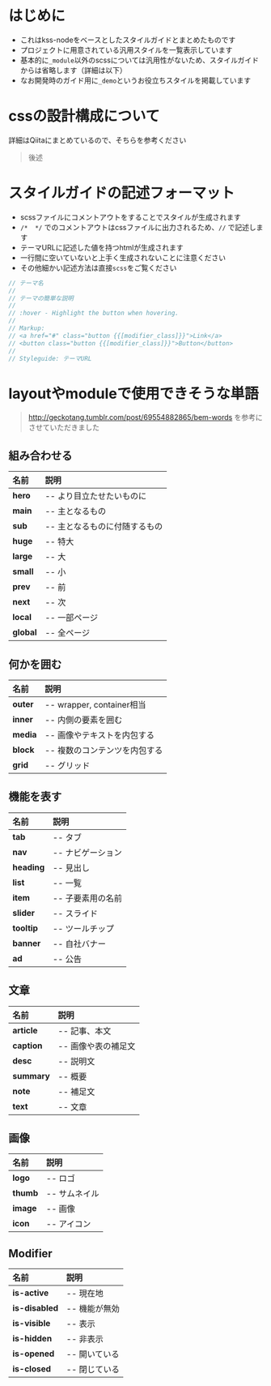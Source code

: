 # はじめに
- これはkss-nodeをベースとしたスタイルガイドとまとめたものです
- プロジェクトに用意されている汎用スタイルを一覧表示しています
- 基本的に`_module`以外のscssについては汎用性がないため、スタイルガイドからは省略します（詳細は以下）
- なお開発時のガイド用に`_demo`というお役立ちスタイルを掲載しています



# cssの設計構成について
詳細はQiitaにまとめているので、そちらを参考ください

> 後述





# スタイルガイドの記述フォーマット
- scssファイルにコメントアウトをすることでスタイルが生成されます
- `/*  */` でのコメントアウトはcssファイルに出力されるため、`//` で記述します
- テーマURLに記述した値を持つhtmlが生成されます
- 一行間に空いていないと上手く生成されないことに注意ください
- その他細かい記述方法は直接`scss`をご覧ください


```scss
// テーマ名
//
// テーマの簡単な説明
//
// :hover - Highlight the button when hovering.
//
// Markup:
// <a href="#" class="button {{[modifier_class]}}">Link</a>
// <button class="button {{[modifier_class]}}">Button</button>
//
// Styleguide: テーマURL
```





# layoutやmoduleで使用できそうな単語

> http://geckotang.tumblr.com/post/69554882865/bem-words を参考にさせていただきました

## 組み合わせる

|名前   |説明|
|:--    |:--|
|**hero**   | -- より目立たせたいものに|
|**main**   | -- 主となるもの|
|**sub**    | -- 主となるものに付随するもの|
|**huge**   | -- 特大|
|**large**  | -- 大|
|**small**  | -- 小|
|**prev**   | -- 前|
|**next**   | -- 次|
|**local**  | -- 一部ページ|
|**global** | -- 全ページ|


## 何かを囲む

|名前   |説明|
|:--    |:--|
|**outer**   | -- wrapper, container相当|
|**inner**   | -- 内側の要素を囲む|
|**media**   | -- 画像やテキストを内包する|
|**block**   | -- 複数のコンテンツを内包する|
|**grid**    | -- グリッド|

## 機能を表す

|名前   |説明|
|:--    |:--|
|**tab**     | -- タブ|
|**nav**     | -- ナビゲーション|
|**heading** | -- 見出し|
|**list**    | -- 一覧|
|**item**    | -- 子要素用の名前|
|**slider**  | -- スライド|
|**tooltip** | -- ツールチップ|
|**banner**  | -- 自社バナー|
|**ad**      | -- 公告|

## 文章

|名前   |説明|
|:--    |:--|
|**article**  | -- 記事、本文|
|**caption**  | -- 画像や表の補足文|
|**desc**     | -- 説明文|
|**summary**  | -- 概要|
|**note**     | -- 補足文|
|**text**     | -- 文章|

## 画像

|名前   |説明|
|:--    |:--|
|**logo**  | -- ロゴ|
|**thumb** | -- サムネイル|
|**image** | -- 画像|
|**icon**  | -- アイコン|


## Modifier

|名前   |説明|
|:--    |:--|
|**is-active**   | -- 現在地|
|**is-disabled** | -- 機能が無効|
|**is-visible**  | -- 表示|
|**is-hidden**   | -- 非表示|
|**is-opened**   | -- 開いている|
|**is-closed**   | -- 閉じている|

